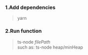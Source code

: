 ### 1.Add dependencies
> yarn
### 2.Run function
> ts-node *filePath*  
such as: ts-node heap/minHeap
